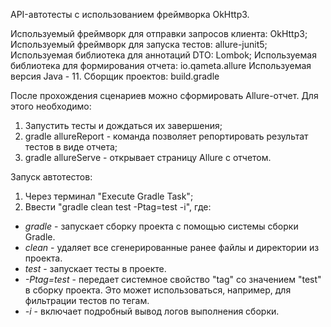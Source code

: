 API-автотесты с использованием фреймворка OkHttp3.

Используемый фреймворк для отправки запросов клиента: OkHttp3;
Используемый фреймворк для запуска тестов: allure-junit5;
Используемая библиотека для аннотаций DTO: Lombok;
Используемая библиотека для формирования отчета: io.qameta.allure
Используемая версия Java - 11.
Сборщик проектов: build.gradle

После прохождения сценариев можно сформировать Allure-отчет. Для этого необходимо:
1) Запустить тесты и дождаться их завершения;
2) gradle allureReport - команда позволяет репортировать результат тестов в виде отчета;
3) gradle allureServe - открывает страницу Allure с отчетом.

Запуск автотестов:
1) Через терминал "Execute Gradle Task";
2) Ввести "gradle clean test -Ptag=test -i", где:
- *gradle* - запускает сборку проекта с помощью системы сборки Gradle.
- *clean* - удаляет все сгенерированные ранее файлы и директории из проекта.
- *test* - запускает тесты в проекте.
- *-Ptag=test* - передает системное свойство "tag" со значением "test" в сборку проекта. Это может использоваться, например, для фильтрации тестов по тегам.
- *-i* - включает подробный вывод логов выполнения сборки.